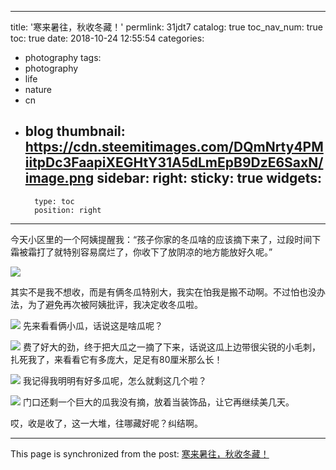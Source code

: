 
---
title: '寒来暑往，秋收冬藏！'
permlink: 31jdt7
catalog: true
toc_nav_num: true
toc: true
date: 2018-10-24 12:55:54
categories:
- photography
tags:
- photography
- life
- nature
- cn
- blog
thumbnail: https://cdn.steemitimages.com/DQmNrty4PMiitpDc3FaapiXEGHtY31A5dLmEpB9DzE6SaxN/image.png
sidebar:
    right:
        sticky: true
widgets:
    -
        type: toc
        position: right
---


今天小区里的一个阿姨提醒我：“孩子你家的冬瓜啥的应该摘下来了，过段时间下霜被霜打了就特别容易腐烂了，你收下了放阴凉的地方能放好久呢。”

![](https://cdn.steemitimages.com/DQmNrty4PMiitpDc3FaapiXEGHtY31A5dLmEpB9DzE6SaxN/image.png)

其实不是我不想收，而是有俩冬瓜特别大，我实在怕我是搬不动啊。不过怕也没办法，为了避免再次被阿姨批评，我决定收冬瓜啦。


![](https://cdn.steemitimages.com/DQmWCEoyhhYi6PqoY6DQ7732F3WD9GzE8JNRM4j4Vpxukfu/image.png)
先来看看俩小瓜，话说这是啥瓜呢？



![](https://cdn.steemitimages.com/DQmTef9orA6aABXHUU43PTdEas56NDNAo3P74amZcDrY18b/image.png)
费了好大的劲，终于把大瓜之一摘了下来，话说这瓜上边带很尖锐的小毛刺，扎死我了，来看看它有多庞大，足足有80厘米那么长！

![](https://cdn.steemitimages.com/DQmagEWhQPQzDheQySz1sS8Wp1VZyfrw2sJKtgopwx8uPi4/image.png)
我记得我明明有好多瓜呢，怎么就剩这几个啦？

![](https://cdn.steemitimages.com/DQmXEaRz8zjPqiB9wB3JtMmfT5QAy6PptvA3kP23GyxoVB2/image.png)
门口还剩一个巨大的瓜我没有摘，放着当装饰品，让它再继续美几天。

哎，收是收了，这一大堆，往哪藏好呢？纠结啊。

- - -

This page is synchronized from the post: [寒来暑往，秋收冬藏！](https://steemit.com/@oflyhigh/31jdt7)

